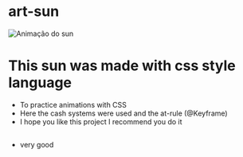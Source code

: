 # art-sun 
![Animação do sun](https://user-images.githubusercontent.com/73961367/149685851-40acd48c-b1df-428d-8fa1-28b40f37421d.gif)

# This sun was made with css style language
- To practice animations with CSS
- Here the cash systems were used
and the at-rule (@Keyframe)
- I hope you like this project I recommend you do it
##

- very good

